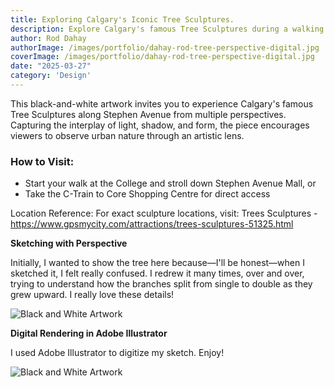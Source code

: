 ```yaml
---
title: Exploring Calgary's Iconic Tree Sculptures.
description: Explore Calgary's famous Tree Sculptures during a walking tour of Stephen Avenue in downtown.
author: Rod Dahay
authorImage: /images/portfolio/dahay-rod-tree-perspective-digital.jpg
coverImage: /images/portfolio/dahay-rod-tree-perspective-digital.jpg
date: "2025-03-27"
category: 'Design'
---
```


This black-and-white artwork invites you to experience Calgary's famous Tree Sculptures along Stephen Avenue from multiple perspectives. Capturing the interplay of light, shadow, and form, the piece encourages viewers to observe urban nature through an artistic lens.

### How to Visit:

+ Start your walk at the College and stroll down Stephen Avenue Mall, or
+ Take the C-Train to Core Shopping Centre for direct access

Location Reference:
For exact sculpture locations, visit: Trees Sculptures - https://www.gpsmycity.com/attractions/trees-sculptures-51325.html

**Sketching with Perspective**

Initially, I wanted to show the tree here because—I'll be honest—when I sketched it, I felt really confused. I redrew it many times, over and over, trying to understand how the branches split from single to double as they grew upward. I really love these details!

![Black and White Artwork](/images/portfolio/dahay-rod-tree-perspective-sketch.jpg "Perspective Drawing in Black and White")


**Digital Rendering in Adobe Illustrator**

I used Adobe Illustrator to digitize my sketch. Enjoy!

![Black and White Artwork](/images/portfolio/dahay-rod-tree-perspective-digital.jpg "Perspective Drawing in Black and White (Digital)")



